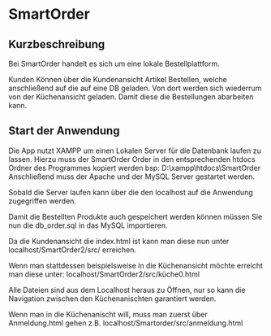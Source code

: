 SmartOrder
===============================

Kurzbeschreibung
----------------

Bei SmartOrder handelt es sich um eine lokale Bestellplattform. 

Kunden Können über die Kundenansicht Artikel Bestellen, welche anschließend auf die auf eine DB geladen. 
Von dort werden sich wiederrum von der Küchenansicht geladen. Damit diese die Bestellungen abarbeiten kann.

Start der Anwendung
-----------------------
Die App nutzt XAMPP um einen Lokalen Server für die Datenbank laufen zu lassen. 
Hierzu muss der SmartOrder Order in den entsprechenden htdocs Ordner des Programmes kopiert werden bsp:
 D:\xampp\htdocs\SmartOrder
 Anschließend muss der Apache und der MySQL Server gestartet werden. 
 
 Sobald die Server laufen kann über die den localhost auf die Anwendung zugegriffen werden. 
 
 Damit die Bestellten Produkte auch gespeichert werden können müssen Sie nun die db_order.sql in das MySQL importieren.
 
 Da die Kundenansicht die index.html ist kann man diese nun unter 
  localhost/SmartOrder2/src/
 erreichen. 
 
 Wenn man stattdessen beispielsweise in die Küchenansicht möchte erreicht man diese unter:
  localhost/SmartOrder2/src/küche0.html
  
  
  Alle Dateien sind aus dem Localhost heraus zu Öffnen, nur so kann die Navigation zwischen den Küchenanischten garantiert werden.
  
  Wenn man in die Küchenanischt will, muss man zuerst über Anmeldung.html gehen
  z.B. localhost/Smartorder/src/anmeldung.html 

 


